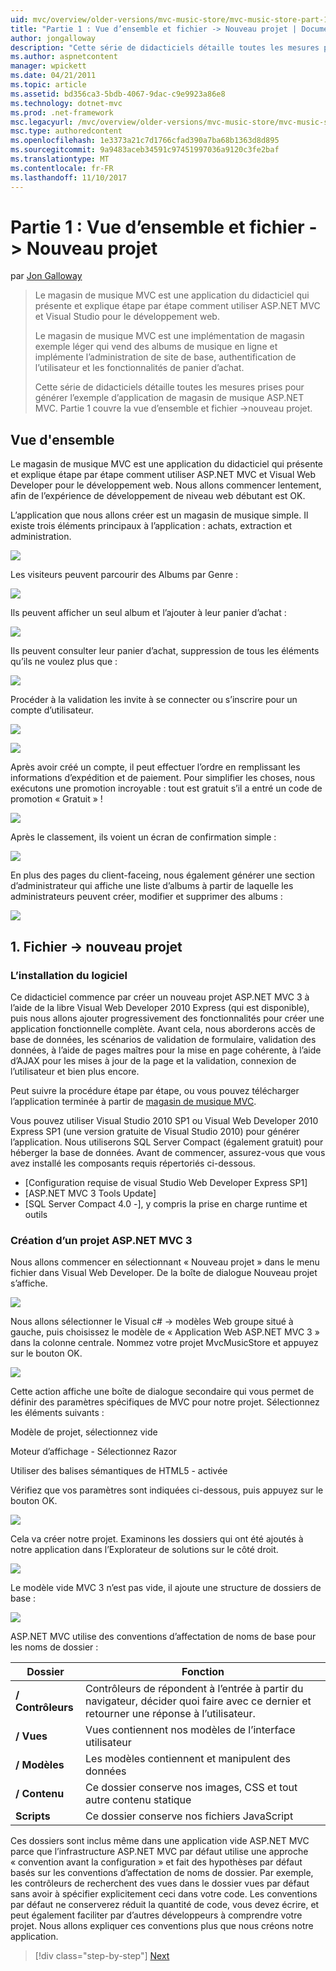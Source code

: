 ```yaml
---
uid: mvc/overview/older-versions/mvc-music-store/mvc-music-store-part-1
title: "Partie 1 : Vue d’ensemble et fichier -> Nouveau projet | Documents Microsoft"
author: jongalloway
description: "Cette série de didacticiels détaille toutes les mesures prises pour générer l’exemple d’application de magasin de musique ASP.NET MVC. Partie 1 traite de vue d’ensemble et de fichier -> Nouveau projet."
ms.author: aspnetcontent
manager: wpickett
ms.date: 04/21/2011
ms.topic: article
ms.assetid: bd356ca3-5bdb-4067-9dac-c9e9923a86e8
ms.technology: dotnet-mvc
ms.prod: .net-framework
msc.legacyurl: /mvc/overview/older-versions/mvc-music-store/mvc-music-store-part-1
msc.type: authoredcontent
ms.openlocfilehash: 1e3373a21c7d1766cfad390a7ba68b1363d8d895
ms.sourcegitcommit: 9a9483aceb34591c97451997036a9120c3fe2baf
ms.translationtype: MT
ms.contentlocale: fr-FR
ms.lasthandoff: 11/10/2017
---
```

<a name="part-1-overview-and-file-new-project"></a>Partie 1 : Vue d’ensemble et fichier -> Nouveau projet
====================
par [Jon Galloway](https://github.com/jongalloway)

> Le magasin de musique MVC est une application du didacticiel qui présente et explique étape par étape comment utiliser ASP.NET MVC et Visual Studio pour le développement web.  
>   
> Le magasin de musique MVC est une implémentation de magasin exemple léger qui vend des albums de musique en ligne et implémente l’administration de site de base, authentification de l’utilisateur et les fonctionnalités de panier d’achat.  
>   
> Cette série de didacticiels détaille toutes les mesures prises pour générer l’exemple d’application de magasin de musique ASP.NET MVC. Partie 1 couvre la vue d’ensemble et fichier -&gt;nouveau projet.


## <a name="overview"></a>Vue d'ensemble

Le magasin de musique MVC est une application du didacticiel qui présente et explique étape par étape comment utiliser ASP.NET MVC et Visual Web Developer pour le développement web. Nous allons commencer lentement, afin de l’expérience de développement de niveau web débutant est OK.

L’application que nous allons créer est un magasin de musique simple. Il existe trois éléments principaux à l’application : achats, extraction et administration.

![](mvc-music-store-part-1/_static/image1.jpg)

Les visiteurs peuvent parcourir des Albums par Genre :

![](mvc-music-store-part-1/_static/image2.jpg)

Ils peuvent afficher un seul album et l’ajouter à leur panier d’achat :

![](mvc-music-store-part-1/_static/image3.jpg)

Ils peuvent consulter leur panier d’achat, suppression de tous les éléments qu’ils ne voulez plus que :

![](mvc-music-store-part-1/_static/image4.jpg)

Procéder à la validation les invite à se connecter ou s’inscrire pour un compte d’utilisateur.

![](mvc-music-store-part-1/_static/image1.png)

![](mvc-music-store-part-1/_static/image2.png)

Après avoir créé un compte, il peut effectuer l’ordre en remplissant les informations d’expédition et de paiement. Pour simplifier les choses, nous exécutons une promotion incroyable : tout est gratuit s’il a entré un code de promotion « Gratuit » !

![](mvc-music-store-part-1/_static/image5.jpg)

Après le classement, ils voient un écran de confirmation simple :

![](mvc-music-store-part-1/_static/image6.jpg)

En plus des pages du client-faceing, nous également générer une section d’administrateur qui affiche une liste d’albums à partir de laquelle les administrateurs peuvent créer, modifier et supprimer des albums :

![](mvc-music-store-part-1/_static/image7.jpg)

## <a name="1-file--gt-new-project"></a>1. Fichier -&gt; nouveau projet

### <a name="installing-the-software"></a>L’installation du logiciel

Ce didacticiel commence par créer un nouveau projet ASP.NET MVC 3 à l’aide de la libre Visual Web Developer 2010 Express (qui est disponible), puis nous allons ajouter progressivement des fonctionnalités pour créer une application fonctionnelle complète. Avant cela, nous aborderons accès de base de données, les scénarios de validation de formulaire, validation des données, à l’aide de pages maîtres pour la mise en page cohérente, à l’aide d’AJAX pour les mises à jour de la page et la validation, connexion de l’utilisateur et bien plus encore.

Peut suivre la procédure étape par étape, ou vous pouvez télécharger l’application terminée à partir de [magasin de musique MVC](https://github.com/evilDave/MVC-Music-Store).

Vous pouvez utiliser Visual Studio 2010 SP1 ou Visual Web Developer 2010 Express SP1 (une version gratuite de Visual Studio 2010) pour générer l’application. Nous utiliserons SQL Server Compact (également gratuit) pour héberger la base de données. Avant de commencer, assurez-vous que vous avez installé les composants requis répertoriés ci-dessous.


- [Configuration requise de visual Studio Web Developer Express SP1]
- [ASP.NET MVC 3 Tools Update]
- [SQL Server Compact 4.0 -], y compris la prise en charge runtime et outils


### <a name="creating-a-new-aspnet-mvc-3-project"></a>Création d’un projet ASP.NET MVC 3

Nous allons commencer en sélectionnant « Nouveau projet » dans le menu fichier dans Visual Web Developer. De la boîte de dialogue Nouveau projet s’affiche.

![](mvc-music-store-part-1/_static/image5.png)

Nous allons sélectionner le Visual c# -&gt; modèles Web groupe situé à gauche, puis choisissez le modèle de « Application Web ASP.NET MVC 3 » dans la colonne centrale. Nommez votre projet MvcMusicStore et appuyez sur le bouton OK.

![](mvc-music-store-part-1/_static/image8.jpg)

Cette action affiche une boîte de dialogue secondaire qui vous permet de définir des paramètres spécifiques de MVC pour notre projet. Sélectionnez les éléments suivants :

Modèle de projet, sélectionnez vide

Moteur d’affichage - Sélectionnez Razor

Utiliser des balises sémantiques de HTML5 - activée

Vérifiez que vos paramètres sont indiquées ci-dessous, puis appuyez sur le bouton OK.

![](mvc-music-store-part-1/_static/image9.jpg)

Cela va créer notre projet. Examinons les dossiers qui ont été ajoutés à notre application dans l’Explorateur de solutions sur le côté droit.

![](mvc-music-store-part-1/_static/image10.jpg)

Le modèle vide MVC 3 n’est pas vide, il ajoute une structure de dossiers de base :

![](mvc-music-store-part-1/_static/image6.png)

ASP.NET MVC utilise des conventions d’affectation de noms de base pour les noms de dossier :

| **Dossier** | **Fonction** |
| --- | --- |
| **/ Contrôleurs** | Contrôleurs de répondent à l’entrée à partir du navigateur, décider quoi faire avec ce dernier et retourner une réponse à l’utilisateur. |
| **/ Vues** | Vues contiennent nos modèles de l’interface utilisateur |
| **/ Modèles** | Les modèles contiennent et manipulent des données |
| **/ Contenu** | Ce dossier conserve nos images, CSS et tout autre contenu statique |
| **Scripts** | Ce dossier conserve nos fichiers JavaScript |

Ces dossiers sont inclus même dans une application vide ASP.NET MVC parce que l’infrastructure ASP.NET MVC par défaut utilise une approche « convention avant la configuration » et fait des hypothèses par défaut basés sur les conventions d’affectation de noms de dossier. Par exemple, les contrôleurs de recherchent des vues dans le dossier vues par défaut sans avoir à spécifier explicitement ceci dans votre code. Les conventions par défaut ne conserverez réduit la quantité de code, vous devez écrire, et peut également faciliter par d’autres développeurs à comprendre votre projet. Nous allons expliquer ces conventions plus que nous créons notre application.

>[!div class="step-by-step"]
[Next](mvc-music-store-part-2.md)
